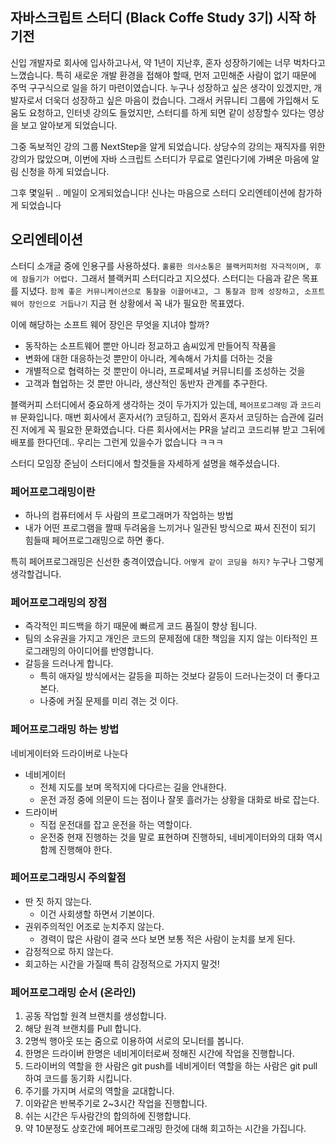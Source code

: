 ## 자바스크립트 스터디 (Black Coffe Study 3기) 시작 하기전

신입 개발자로 회사에 입사하고나서, 약 1년이 지난후, 혼자 성장하기에는 너무 벅차다고 느꼈습니다.
특히 새로운 개발 환경을 접해야 할때, 먼저 고민해준 사람이 없기 때문에 주먹 구구식으로 일을 하기 마련이였습니다.
누구나 성장하고 싶은 생각이 있겠지만, 개발자로서 더욱더 성장하고 싶은 마음이 컸습니다. 
그래서 커뮤니티 그룹에 가입해서 도움도 요청하고, 인터넷 강의도 들었지만, 스터디를 하게 되면 같이 성장할수 있다는 영상을 보고
알아보게 되었습니다.

그중 독보적인 강의 그룹 NextStep을 알게 되었습니다. 상당수의 강의는 재직자를 위한 강의가 많았으며, 이번에 자바 스크립트 스터디가 무료로
열린다기에 가벼운 마음에 알림 신청을 하게 되었습니다.

그후 몇일뒤 .. 
메일이 오게되었습니다!
신나는 마음으로 스터디 오리엔테이션에 참가하게 되었습니다

## 오리엔테이션

스터디 소개글 중에 인용구를 사용하셨다. `훌륭한 의사소통은 블랙커피처럼 자극적이며, 후에 잠들기가 어렵다.`
그래서 블랙커피 스터디라고 지으셨다.
스터디는 다음과 같은 목표를 지녔다. `함께 좋은 커뮤니케이션으로 통찰을 이끌어내고, 그 통찰과 함께 성장하고, 소프트웨어 장인으로 거듭나기`
지금 현 상황에서 꼭 내가 필요한 목표였다.

이에 해당하는 소프트 웨어 장인은 무엇을 지녀야 할까?
- 동작하는 소프트웨어 뿐만 아니라 정교하고 솜씨있게 만들어직 작품을
- 변화에 대한 대응하는것 뿐만이 아니라, 계속해서 가치를 더하는 것을
- 개별적으로 협력하는 것 뿐만이 아니라, 프로페셔널 커뮤니티를 조성하는 것을
- 고객과 협업하는 것 뿐만 아니라, 생산적인 동반자 관계를 추구한다.


블랙커피 스터디에서 중요하게 생각하는 것이 두가지가 있는데, `페어프로그래밍` 과 `코드리뷰` 문화입니다.
매번 회사에서 혼자서(?) 코딩하고, 집와서 혼자서 코딩하는 습관에 길러진 저에게 꼭 필요한 문화였습니다.
다른 회사에서는 PR을 날리고 코드리뷰 받고 그뒤에 배포를 한다던데.. 우리는 그런게 있을수가 없습니다 ㅋㅋㅋ

스터디 모임장 준님이 스터디에서 할것들을 자세하게 설명을 해주셨습니다.

### 페어프로그래밍이란
- 하나의 컴퓨터에서 두 사람의 프로그래머가 작업하는 방법
- 내가 어떤 프로그램을 짤때 두려움을 느끼거나 일관된 방식으로 짜서 진전이 되기 힘들때 페어프로그래밍으로 하면 좋다.


특히 페어프로그래밍은 신선한 충격이였습니다. `어떻게 같이 코딩을 하지?` 누구나 그렇게 생각할겁니다.

### 페어프로그래밍의 장점
- 즉각적인 피드백을 하기 때문에 빠르게 코드 품질이 향상 됩니다.
- 팀의 소유권을 가지고 개인은 코드의 문제점에 대한 책임을 지지 않는 이타적인 프로그래밍의 아이디어를 반영합니다.
- 갈등을 드러나게 합니다.
    - 특히 애자일 방식에서는 갈등을 피하는 것보다 갈등이 드러나는것이 더 좋다고 본다.
    - 나중에 커질 문제를 미리 겪는 것 이다. 

### 페어프로그래밍 하는 방법

네비게이터와 드라이버로 나눈다
- 네비게이터
    - 전체 지도를 보며 목적지에 다다르는 길을 안내한다.
    - 운전 과정 중에 의문이 드는 점이나 잘못 흘러가는 상황을 대화로 바로 잡는다.
- 드라이버
    - 직접 운전대를 잡고 운전을 하는 역할이다.
    - 운전중 현재 진행하는 것을 말로 표현하며 진행하되, 네비게이터와의 대화 역시 함께 진행해야 한다.
 
### 페어프로그래밍시 주의할점
- 딴 짓 하지 않는다.
    - 이건 사회생할 하면서 기본이다.
- 권위주의적인 어조로 눈치주지 않는다.
    - 경력이 많은 사람이 결국 쓰다 보면 보통 적은 사람이 눈치를 보게 된다.
- 감정적으로 하지 않는다.
- 회고하는 시간을 가질때 특히 감정적으로 가지지 말것!


### 페어프로그래밍 순서 (온라인)
1. 공동 작업할 원격 브랜치를 생성합니다.
1. 해당 원격 브랜치를 Pull 합니다.
1. 2명씩 행아웃 또는 줌으로 이용하여 서로의 모니터를 봅니다.
1. 한명은 드라이버 한명은 네비게이터로써 정해진 시간에 작업을 진행합니다.
1. 드라이버의 역할을 한 사람은 git push를 네비게이터 역할을 하는 사람은 git pull하여 코드를 동기화 시킵니다.
1. 주기를 가지며 서로의 역할을 교대합니다.
1. 이와같은 반복주기로 2~3시간 작업을 진행합니다.
1. 쉬는 시간은 두사람간의 합의하에 진행합니다.
1. 약 10분정도 상호간에 페어프로그래밍 한것에 대해 회고하는 시간을 가집니다.


